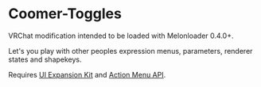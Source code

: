 # Coomer-Toggles

VRChat modification intended to be loaded with Melonloader 0.4.0+.

Let's you play with other peoples expression menus, parameters, renderer states and shapekeys.

Requires [UI Expansion Kit](https://github.com/knah/VRCMods/releases) and [Action Menu API](https://github.com/gompocp/ActionMenuApi/releases).
